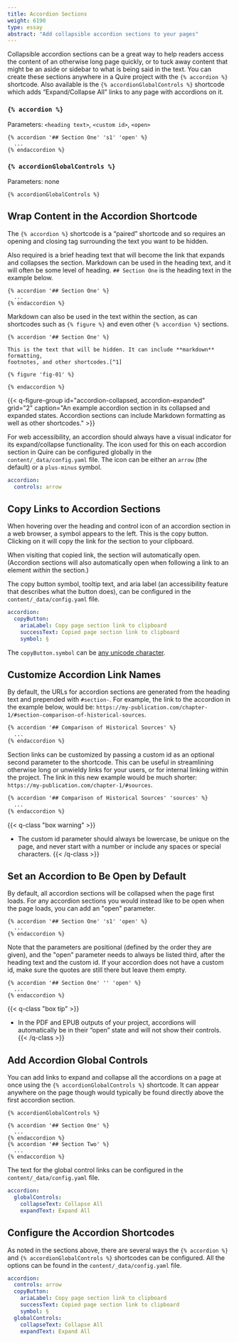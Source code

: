 ```yaml
---
title: Accordion Sections
weight: 6190
type: essay
abstract: "Add collapsible accordion sections to your pages"
---
```


Collapsible accordion sections can be a great way to help readers access the content of an otherwise long page quickly, or to tuck away content that might be an aside or sidebar to what is being said in the text. You can create these sections anywhere in a Quire project with the `{% accordion %}` shortcode. Also available is the `{% accordionGlobalControls %}` shortcode which adds “Expand/Collapse All” links to any page with accordions on it.

### **`{% accordion %}`**

Parameters: `<heading text>`, `<custom id>`, `<open>`

```
{% accordion '## Section One' 's1' 'open' %}
  ...
{% endaccordion %}
```

### **`{% accordionGlobalControls %}`**

Parameters: none

```
{% accordionGlobalControls %}
```

## Wrap Content in the Accordion Shortcode

The `{% accordion %}` shortcode is a “paired” shortcode and so requires an opening and closing tag surrounding the text you want to be hidden.

Also required is a brief heading text that will become the link that expands and collapses the section. Markdown can be used in the heading text, and it will often be some level of heading. `## Section One` is the heading text in the example below.

```
{% accordion '## Section One' %}
  ...
{% endaccordion %}
```

Markdown can also be used in the text within the section, as can shortcodes such as `{% figure %}` and even other `{% accordion %}` sections.

```
{% accordion '## Section One' %}

This is the text that will be hidden. It can include **markdown** formatting, 
footnotes, and other shortcodes.[^1]

{% figure 'fig-01' %}

{% endaccordion %}
```

{{< q-figure-group id="accordion-collapsed, accordion-expanded" grid="2" caption="An example accordion section in its collapsed and expanded states. Accordion sections can include Markdown formatting as well as other shortcodes." >}}

For web accessibility, an accordion should always have a visual indicator for its expand/collapse functionality. The icon used for this on each accordion section in Quire can be configured globally in the `content/_data/config.yaml` file. The icon can be either an `arrow` (the default) or a `plus-minus` symbol.

```yaml
accordion:
  controls: arrow
```

## Copy Links to Accordion Sections

When hovering over the heading and control icon of an accordion section in a web browser, a symbol appears to the left. This is the copy button. Clicking on it will copy the link for the section to your clipboard. 

When visiting that copied link, the section will automatically open. (Accordion sections will also automatically open when following a link to an element *within* the section.)

The copy button symbol, tooltip text, and aria label (an accessibility feature that describes what the button does), can be configured in the `content/_data/config.yaml` file.

```yaml
accordion:
  copyButton:
    ariaLabel: Copy page section link to clipboard
    successText: Copied page section link to clipboard
    symbol: §
```

The `copyButton.symbol` can be [any unicode character](https://unicode-table.com).

## Customize Accordion Link Names

By default, the URLs for accordion sections are generated from the heading text and prepended with `#section-`. For example, the link to the accordion in the example below, would be: `https://my-publication.com/chapter-1/#section-comparison-of-historical-sources`. 

```md
{% accordion '## Comparison of Historical Sources' %}
  ...
{% endaccordion %}
```

Section links can be customized by passing a custom id as an optional second parameter to the shortcode. This can be useful in streamlining otherwise long or unwieldy links for your users, or for internal linking within the project. The link in this new example would be much shorter: `https://my-publication.com/chapter-1/#sources`.

```md
{% accordion '## Comparison of Historical Sources' 'sources' %}
  ...
{% endaccordion %}
```

{{< q-class "box warning" >}}
- The custom id parameter should always be lowercase, be unique on the page, and never start with a number or include any spaces or special characters.
{{< /q-class >}}

## Set an Accordion to Be Open by Default

By default, all accordion sections will be collapsed when the page first loads. For any accordion sections you would instead like to be open when the page loads, you can add an "open" parameter.

```
{% accordion '## Section One' 's1' 'open' %}
  ...
{% endaccordion %}
```

Note that the parameters are positional (defined by the order they are given), and the "open" parameter needs to always be listed third, after the heading text and the custom id. If your accordion does not have a custom id, make sure the quotes are still there but leave them empty.

```
{% accordion '## Section One' '' 'open' %}
  ...
{% endaccordion %}
```

{{< q-class "box tip" >}}
- In the PDF and EPUB outputs of your project, accordions will automatically be in their “open” state and will not show their controls.
{{< /q-class >}}


## Add Accordion Global Controls

You can add links to expand and collapse all the accordions on a page at once using the `{% accordionGlobalControls %}` shortcode. It can appear anywhere on the page though would typically be found directly above the first accordion section.

```
{% accordionGlobalControls %}

{% accordion '## Section One' %}
  ...
{% endaccordion %}
{% accordion '## Section Two' %}
  ...
{% endaccordion %}
```

The text for the global control links can be configured in the `content/_data/config.yaml` file.

```yaml
accordion:
  globalControls:
    collapseText: Collapse All
    expandText: Expand All
```

## Configure the Accordion Shortcodes

As noted in the sections above, there are several ways the `{% accordion %}` and `{% accordionGlobalControls %}` shortcodes can be configured. All the options can be found in the `content/_data/config.yaml` file.

```yaml
accordion:
  controls: arrow
  copyButton:
    ariaLabel: Copy page section link to clipboard
    successText: Copied page section link to clipboard
    symbol: §
  globalControls:
    collapseText: Collapse All
    expandText: Expand All
```
